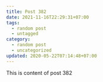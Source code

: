 ```yaml
---
title: Post 382
date: 2021-11-16T22:29:31+07:00
tags:
  - random post
  - untagged
category:
  - random post
  - uncategorized
updated: 2020-05-22T07:14:48+07:00
---
```

This is content of post 382